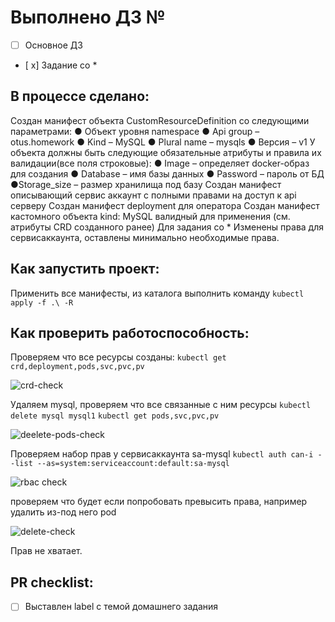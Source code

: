 # Выполнено ДЗ №

 - [ ] Основное ДЗ
 - [ х] Задание со *

## В процессе сделано:
Создан манифест объекта CustomResourceDefinition со следующими параметрами: 
● Объект уровня namespace 
● Api group – otus.homework 
● Kind – MySQL 
● Plural name – mysqls 
● Версия – v1 
У объекта должны быть следующие обязательные атрибуты и правила их валидации(все поля строковые): 
● Image – определяет docker-образ для создания 
● Database – имя базы данных 
● Password – пароль от БД 
●Storage_size – размер хранилища под базу
 Создан манифест  описывающий сервис аккаунт с полными правами на доступ к api серверу 
 Создан манифест deployment для оператора
 Создан манифест кастомного объекта kind: MySQL валидный для применения (см. атрибуты CRD созданного ранее) 
Для задания со *
Изменены права для сервисаккаунта, оставлены минимально необходимые права.

## Как запустить проект:
Применить все манифесты, из каталога выполнить команду
`kubectl apply -f .\ -R`

## Как проверить работоспособность:
Проверяем что все ресурсы созданы:
`kubectl get crd,deployment,pods,svc,pvc,pv`

![crd-check](https://github.com/user-attachments/assets/98d8b2e5-769a-4ea9-94b1-dd0b5082aeef)

Удаляем mysql, проверяем что все связанные с ним ресурсы
`kubectl delete mysql mysql1`
`kubectl get pods,svc,pvc,pv`

![deelete-pods-check](https://github.com/user-attachments/assets/7b3dc60c-9e3e-4f56-a736-e7143cb39aa6)

Проверяем набор прав у сервисаккаунта sa-mysql
`kubectl auth can-i --list --as=system:serviceaccount:default:sa-mysql`

![rbac check](https://github.com/user-attachments/assets/5cd5dcd9-9a26-4055-8da1-914cc7d0dd4a)

проверяем что будет если попробовать превысить права, например удалить из-под него pod

![delete-check](https://github.com/user-attachments/assets/5f28f137-2a06-47ef-850a-a4f2cb63efcd)

Прав не хватает.


## PR checklist:
 - [ ] Выставлен label с темой домашнего задания
